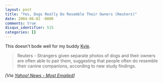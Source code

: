 ```yaml
---
layout: post
title: "Yes, Dogs Really Do Resemble Their Owners (Reuters)"
date: 2004-06-02 -0800
comments: true
disqus_identifier: 515
categories: []
---
```

This doesn't bode well for my buddy
[Kyle](http://koba.europe.webmatrixhosting.net).

> Reuters - Strangers given separate photos of dogs and their owners are
> often able to pair them, suggesting that people often do resemble
> their canine companions, according to new study findings.

*[Via [Yahoo! News - Most
Emailed](http://us.rd.yahoo.com/dailynews/rss/mostemailed/*http://story.news.yahoo.com/news?tmpl=story2&u=/nm/dogs_owners_dc)]*


